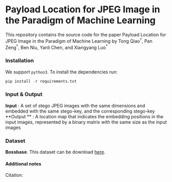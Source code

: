 #  Payload Location for JPEG Image in the Paradigm of Machine Learning

This repository contains the source code for the paper Payload Location for JPEG Image in the Paradigm of Machine Learning by  Tong Qiao<sup>†</sup>, Pan Zeng<sup>†</sup>, Ben Niu, Yanli Chen, and Xiangyang Luo<sup>*</sup>

### Installation

We support `python3`. To install the dependencies run:

```python
pip install -r requirements.txt
```

###  Input & Output

**Input**  : A set of stego JPEG images with the same dimensions and embedded with the same stego-key,
and the corresponding stego-key
**Output ** : A location map that indicates the embedding positions in the input images,
represented by a binary matrix with the same size as the input images

### Dataset

**Bossbase**. This dataset can be download [here](http://agents.fel.cvut.cz/stegodata/).

#### Additional notes

Citation: